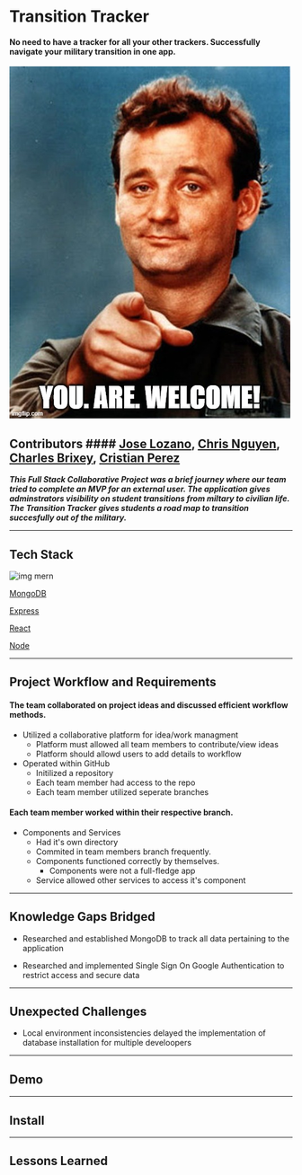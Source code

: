 # Transition Tracker
#### No need to have a tracker for all your other trackers. Successfully navigate your military transition in one app.

<img src='./billMurray.jpeg'>

## Contributors #### [Jose Lozano](https://github.com/jolozano), [Chris Nguyen](https://github.com/ComplexChris), [Charles Brixey](https://github.com/Brixsta), [Cristian Perez](https://github.com/Perezc1143)

***This Full Stack Collaborative Project was a brief journey where our team tried to complete an MVP for an external user. The application gives adminstrators visibility on student transitions from miltary to civilian life. The Transition Tracker gives students a road map to transition succesfully out of the military.***

---------------------------------------------------

## Tech Stack

![img mern](https://upload.wikimedia.org/wikipedia/commons/thumb/9/94/MERN-logo.png/320px-MERN-logo.png)

[MongoDB](https://github.com/mongodb/mongo)

[Express](https://github.com/expressjs/express)

[React](https://github.com/facebook/react)

[Node](https://github.com/nodejs/node)

---------------------------------------------------

## Project Workflow and Requirements

#### **The team collaborated on project ideas and discussed efficient workflow methods.**
  * Utilized a collaborative platform for idea/work managment
    * Platform must allowed all team members to contribute/view ideas
    * Platform should allowd users to add details to workflow
  * Operated within GitHub
    * Initilized a repository
    * Each team member had access to the repo
    * Each team member utilized seperate branches

#### **Each team member worked within their respective branch.**
  * Components and Services
    * Had it's own directory
    * Commited in team members branch frequently.
    * Components functioned correctly by themselves.
      * Components were not a full-fledge app
    * Service allowed other services to access it's component

---------------------------------------------------

## Knowledge Gaps Bridged

  * Researched and established MongoDB to track all data pertaining to the application

  * Researched and implemented Single Sign On Google Authentication to restrict access and secure data


---------------------------------------------------

## Unexpected Challenges

  * Local environment inconsistencies delayed the implementation of database installation for multiple develoopers

---------------------------------------------------

## Demo

---------------------------------------------------

## Install

---------------------------------------------------

## Lessons Learned